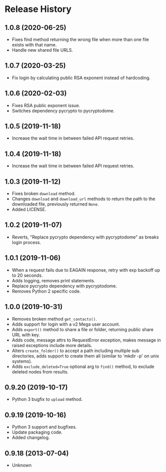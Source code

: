 Release History
===============

1.0.8 (2020-06-25)
------------------

-   Fixes find method returning the wrong file when more than one file
    exists with that name.
-   Handle new shared file URLS.

1.0.7 (2020-03-25)
------------------

-   Fix login by calculating public RSA exponent instead of hardcoding.

1.0.6 (2020-02-03)
------------------

-   Fixes RSA public exponent issue.
-   Switches dependency pycrypto to pycryptodome.

1.0.5 (2019-11-18)
------------------

-   Increase the wait time in between failed API request retries.

1.0.4 (2019-11-18)
------------------

-   Increase the wait time in between failed API request retries.

1.0.3 (2019-11-12)
------------------

-   Fixes broken `download` method.
-   Changes `download` and `download_url` methods to return the path to
    the downloaded file, previously returned `None`.
-   Added LICENSE.

1.0.2 (2019-11-07)
------------------

-   Reverts, "Replace pycrypto dependency with pycryptodome" as breaks
    login process.

1.0.1 (2019-11-06)
------------------

-   When a request fails due to EAGAIN response, retry with exp backoff
    up to 20 seconds.
-   Adds logging, removes print statements.
-   Replace pycrypto dependency with pycryptodome.
-   Removes Python 2 specific code.

1.0.0 (2019-10-31)
------------------

-   Removes broken method `get_contacts()`.
-   Adds support for login with a v2 Mega user account.
-   Adds `export()` method to share a file or folder, returning public
    share URL with key.
-   Adds code, message attrs to RequestError exception, makes message in
    raised exceptions include more details.
-   Alters `create_folder()` to accept a path including multiple sub
    directories, adds support to create them all (similar to 'mkdir -p'
    on unix systems).
-   Adds `exclude_deleted=True` optional arg to `find()` method, to
    exclude deleted nodes from results.

0.9.20 (2019-10-17)
-------------------

-   Python 3 bugfix to `upload` method.

0.9.19 (2019-10-16)
-------------------

-   Python 3 support and bugfixes.
-   Update packaging code.
-   Added changelog.

0.9.18 (2013-07-04)
-------------------

-   Unknown


